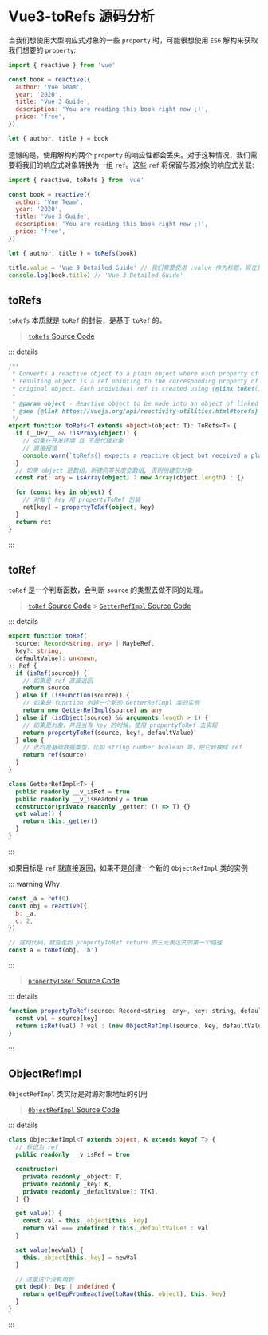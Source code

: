 # Vue3-toRefs 源码分析

当我们想使用大型响应式对象的一些 `property` 时，可能很想使用 `ES6` 解构来获取我们想要的 `property`:

```js
import { reactive } from 'vue'

const book = reactive({
  author: 'Vue Team',
  year: '2020',
  title: 'Vue 3 Guide',
  description: 'You are reading this book right now ;)',
  price: 'free',
})

let { author, title } = book
```

遗憾的是，使用解构的两个 `property` 的响应性都会丢失。对于这种情况，我们需要将我们的响应式对象转换为一组 `ref`。这些 `ref` 将保留与源对象的响应式关联:

```js
import { reactive, toRefs } from 'vue'

const book = reactive({
  author: 'Vue Team',
  year: '2020',
  title: 'Vue 3 Guide',
  description: 'You are reading this book right now ;)',
  price: 'free',
})

let { author, title } = toRefs(book)

title.value = 'Vue 3 Detailed Guide' // 我们需要使用 .value 作为标题，现在是 ref
console.log(book.title) // 'Vue 3 Detailed Guide'
```

## toRefs

`toRefs` 本质就是 `toRef` 的封装，是基于 `toRef` 的。

> [`toRefs` Source Code](https://github.com/vuejs/core/blob/8998afa42755cbdb3403cd6c0fe158980da8492c/packages/reactivity/src/ref.ts#L326)

::: details

```ts
/**
 * Converts a reactive object to a plain object where each property of the
 * resulting object is a ref pointing to the corresponding property of the
 * original object. Each individual ref is created using {@link toRef()}.
 *
 * @param object - Reactive object to be made into an object of linked refs.
 * @see {@link https://vuejs.org/api/reactivity-utilities.html#torefs}
 */
export function toRefs<T extends object>(object: T): ToRefs<T> {
  if (__DEV__ && !isProxy(object)) {
    // 如果在开发环境 且 不是代理对象
    // 直接报错
    console.warn(`toRefs() expects a reactive object but received a plain one.`)
  }
  // 如果 object 是数组，新建同等长度空数组, 否则创建空对象
  const ret: any = isArray(object) ? new Array(object.length) : {}

  for (const key in object) {
    // 对每个 key 用 propertyToRef 包装
    ret[key] = propertyToRef(object, key)
  }
  return ret
}
```

:::

## toRef

`toRef` 是一个判断函数，会判断 `source` 的类型去做不同的处理。

> [`toRef` Source Code](https://github.com/vuejs/core/blob/8998afa42755cbdb3403cd6c0fe158980da8492c/packages/reactivity/src/ref.ts#L414) > [`GetterRefImpl` Source Code](https://github.com/vuejs/core/blob/8998afa42755cbdb3403cd6c0fe158980da8492c/packages/reactivity/src/ref.ts#L360)

::: details

```ts
export function toRef(
  source: Record<string, any> | MaybeRef,
  key?: string,
  defaultValue?: unknown,
): Ref {
  if (isRef(source)) {
    // 如果是 ref 直接返回
    return source
  } else if (isFunction(source)) {
    // 如果是 function 创建一个新的 GetterRefImpl 类的实例
    return new GetterRefImpl(source) as any
  } else if (isObject(source) && arguments.length > 1) {
    // 如果是对象，并且当有 key 的时候，使用 propertyToRef 去实现
    return propertyToRef(source, key!, defaultValue)
  } else {
    // 此时是基础数据类型，比如 string number boolean 等，把它转换成 ref
    return ref(source)
  }
}

class GetterRefImpl<T> {
  public readonly __v_isRef = true
  public readonly __v_isReadonly = true
  constructor(private readonly _getter: () => T) {}
  get value() {
    return this._getter()
  }
}
```

:::

如果目标是 `ref` 就直接返回，如果不是创建一个新的 `ObjectRefImpl` 类的实例

::: warning Why

```js
const _a = ref(0)
const obj = reactive({
  b: _a,
  c: 2,
})

// 这句代码，就会走到 propertyToRef return 的三元表达式的第一个路径
const a = toRef(obj, 'b')
```

:::

> [`propertyToRef` Source Code](https://github.com/vuejs/core/blob/8998afa42755cbdb3403cd6c0fe158980da8492c/packages/reactivity/src/ref.ts#L446)

::: details

```js
function propertyToRef(source: Record<string, any>, key: string, defaultValue?: unknown) {
  const val = source[key]
  return isRef(val) ? val : (new ObjectRefImpl(source, key, defaultValue) as any)
}
```

:::

## ObjectRefImpl

`ObjectRefImpl` 类实际是对源对象地址的引用

> [`ObjectRefImpl` Source Code](https://github.com/vuejs/core/blob/8998afa42755cbdb3403cd6c0fe158980da8492c/packages/reactivity/src/ref.ts#L337)

::: details

```ts
class ObjectRefImpl<T extends object, K extends keyof T> {
  // 标记为 ref
  public readonly __v_isRef = true

  constructor(
    private readonly _object: T,
    private readonly _key: K,
    private readonly _defaultValue?: T[K],
  ) {}

  get value() {
    const val = this._object[this._key]
    return val === undefined ? this._defaultValue! : val
  }

  set value(newVal) {
    this._object[this._key] = newVal
  }

  // 这里这个没有用到
  get dep(): Dep | undefined {
    return getDepFromReactive(toRaw(this._object), this._key)
  }
}
```

:::
